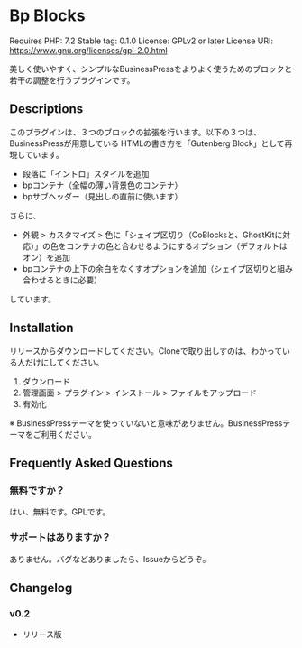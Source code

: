 # Bp Blocks

Requires PHP: 7.2
Stable tag: 0.1.0
License: GPLv2 or later
License URI: https://www.gnu.org/licenses/gpl-2.0.html

美しく使いやすく、シンプルなBusinessPressをよりよく使うためのブロックと若干の調整を行うプラグインです。

## Descriptions

このプラグインは、３つのブロックの拡張を行います。以下の３つは、BusinessPressが用意している HTMLの書き方を「Gutenberg Block」として再現しています。

- 段落に「イントロ」スタイルを追加
- bpコンテナ（全幅の薄い背景色のコンテナ）
- bpサブヘッダー（見出しの直前に使います）

さらに、

- 外観 > カスタマイズ > 色に「シェイプ区切り（CoBlocksと、GhostKitに対応）」の色をコンテナの色と合わせるようにするオプション（デフォルトはオン）を追加
- bpコンテナの上下の余白をなくすオプションを追加（シェイプ区切りと組み合わせるときに必要）

しています。


## Installation

リリースからダウンロードしてください。Cloneで取り出しすのは、わかっている人だけにしてください。

1. ダウンロード
2. 管理画面 > プラグイン > インストール > ファイルをアップロード
3. 有効化

※ BusinessPressテーマを使っていないと意味がありません。BusinessPressテーマをご利用ください。


## Frequently Asked Questions

### 無料ですか？

はい、無料です。GPLです。

### サポートはありますか？

ありません。バグなどありましたら、Issueからどうぞ。



## Changelog 

### v0.2

- リリース版
